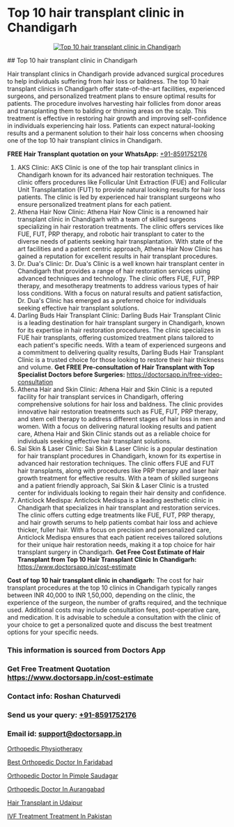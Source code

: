 # Top 10 hair transplant clinic in Chandigarh

<p align="center">
  <a href="https://doctorsapp.co.in/treatment/hair-transplant">
    <img src="https://doctorsapp.co.in/uploads/treatment_image/transplant.jpg" alt="Top 10 hair transplant clinic in Chandigarh">
  </a>
</p>
## Top 10 hair transplant clinic in Chandigarh

Hair transplant clinics in Chandigarh provide advanced surgical procedures to help individuals suffering from hair loss or baldness. The top 10 hair transplant clinics in Chandigarh offer state-of-the-art facilities, experienced surgeons, and personalized treatment plans to ensure optimal results for patients. The procedure involves harvesting hair follicles from donor areas and transplanting them to balding or thinning areas on the scalp. This treatment is effective in restoring hair growth and improving self-confidence in individuals experiencing hair loss. Patients can expect natural-looking results and a permanent solution to their hair loss concerns when choosing one of the top 10 hair transplant clinics in Chandigarh.

**FREE Hair Transplant quotation on your WhatsApp:**  [+91-8591752176](https://api.whatsapp.com/send?phone=8591752176)

1) AKS Clinic:
AKS Clinic is one of the top hair transplant clinics in Chandigarh known for its advanced hair restoration techniques. The clinic offers procedures like Follicular Unit Extraction (FUE) and Follicular Unit Transplantation (FUT) to provide natural looking results for hair loss patients. The clinic is led by experienced hair transplant surgeons who ensure personalized treatment plans for each patient.
2) Athena Hair Now Clinic:
Athena Hair Now Clinic is a renowned hair transplant clinic in Chandigarh with a team of skilled surgeons specializing in hair restoration treatments. The clinic offers services like FUE, FUT, PRP therapy, and robotic hair transplant to cater to the diverse needs of patients seeking hair transplantation. With state of the art facilities and a patient centric approach, Athena Hair Now Clinic has gained a reputation for excellent results in hair transplant procedures.
3) Dr. Dua's Clinic:
Dr. Dua's Clinic is a well known hair transplant center in Chandigarh that provides a range of hair restoration services using advanced techniques and technology. The clinic offers FUE, FUT, PRP therapy, and mesotherapy treatments to address various types of hair loss conditions. With a focus on natural results and patient satisfaction, Dr. Dua's Clinic has emerged as a preferred choice for individuals seeking effective hair transplant solutions.
4) Darling Buds Hair Transplant Clinic:
Darling Buds Hair Transplant Clinic is a leading destination for hair transplant surgery in Chandigarh, known for its expertise in hair restoration procedures. The clinic specializes in FUE hair transplants, offering customized treatment plans tailored to each patient's specific needs. With a team of experienced surgeons and a commitment to delivering quality results, Darling Buds Hair Transplant Clinic is a trusted choice for those looking to restore their hair thickness and volume.
**Get FREE Pre-consultation of Hair Transplant with Top Specialist Doctors before Surgeries:** https://doctorsapp.in/free-video-consultation
5) Athena Hair and Skin Clinic:
Athena Hair and Skin Clinic is a reputed facility for hair transplant services in Chandigarh, offering comprehensive solutions for hair loss and baldness. The clinic provides innovative hair restoration treatments such as FUE, FUT, PRP therapy, and stem cell therapy to address different stages of hair loss in men and women. With a focus on delivering natural looking results and patient care, Athena Hair and Skin Clinic stands out as a reliable choice for individuals seeking effective hair transplant solutions.
6) Sai Skin & Laser Clinic:
Sai Skin & Laser Clinic is a popular destination for hair transplant procedures in Chandigarh, known for its expertise in advanced hair restoration techniques. The clinic offers FUE and FUT hair transplants, along with procedures like PRP therapy and laser hair growth treatment for effective results. With a team of skilled surgeons and a patient friendly approach, Sai Skin & Laser Clinic is a trusted center for individuals looking to regain their hair density and confidence.
7) Anticlock Medispa:
Anticlock Medispa is a leading aesthetic clinic in Chandigarh that specializes in hair transplant and restoration services. The clinic offers cutting edge treatments like FUE, FUT, PRP therapy, and hair growth serums to help patients combat hair loss and achieve thicker, fuller hair. With a focus on precision and personalized care, Anticlock Medispa ensures that each patient receives tailored solutions for their unique hair restoration needs, making it a top choice for hair transplant surgery in Chandigarh.
**Get Free Cost Estimate of Hair Transplant from Top 10 Hair Transplant Clinic In Chandigarh:** https://www.doctorsapp.in/cost-estimate

**Cost of top 10 hair transplant clinic in chandigarh:**
The cost for hair transplant procedures at the top 10 clinics in Chandigarh typically ranges between INR 40,000 to INR 1,50,000, depending on the clinic, the experience of the surgeon, the number of grafts required, and the technique used. Additional costs may include consultation fees, post-operative care, and medication. It is advisable to schedule a consultation with the clinic of your choice to get a personalized quote and discuss the best treatment options for your specific needs.

### This information is sourced from Doctors App 
### Get Free Treatment Quotation https://www.doctorsapp.in/cost-estimate
### Contact info: Roshan Chaturvedi 
### Send us your query: [+91-8591752176](https://api.whatsapp.com/send?phone=8591752176) 
### Email id: support@doctorsapp.in

[Orthopedic Physiotherapy](https://www.linkedin.com/pulse/orthopedic-physiotherapy-doctorsapp-united-arab-emirates-ihkee?trackingId=k0JkbLbwzECpyTIvS2JoxA%3D%3D&lipi=urn%3Ali%3Apage%3Ad_flagship3_company_admin%3BSXrbBuk4SwWZ8nIcZ2zSvw%3D%3D)

[Best Orthopedic Doctor In Faridabad](https://www.linkedin.com/pulse/best-orthopedic-doctor-faridabad-knee-replacement-treatment-vl7ke?trackingId=L%2B%2BBe%2BQMjQcs9j0jgcZYEA%3D%3D&lipi=urn%3Ali%3Apage%3Ad_flagship3_company_admin%3BII%2FSNcWiSiigR90SV5cfEQ%3D%3D)

[Orthopedic Doctor In Pimple Saudagar](https://medium.com/@kushalrao10/orthopedic-doctor-in-pimple-saudagar-b946e91fb7be)

[Orthopedic Doctor In Aurangabad](https://medium.com/@devenderrathi97/orthopedic-doctor-in-aurangabad-371fd2c9f942)

[Hair Transplant in Udaipur](https://doctors-apps.github.io/doctorsapp/hair-transplant-in-udaipur)

[IVF Treatment Treatment In Pakistan](https://doctors-apps.github.io/doctorsapp/ivf-treatment-treatment-in-pakistan)

